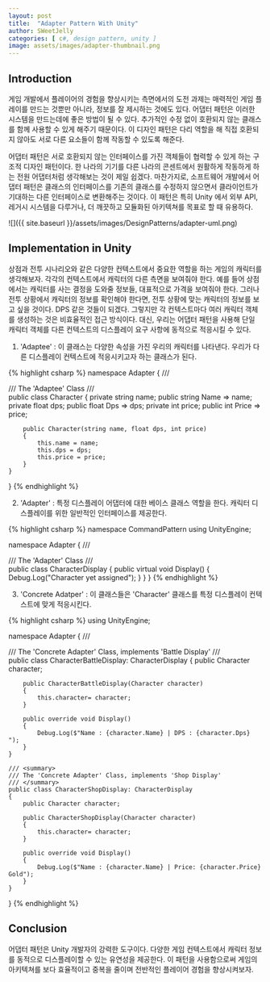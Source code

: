 ```yaml
---
layout: post
title:  "Adapter Pattern With Unity"
author: SWeetJelly
categories: [ c#, design pattern, unity ]
image: assets/images/adapter-thumbnail.png
---
```


## Introduction

게임 개발에서 플레이어의 경험을 향상시키는 측면에서의 도전 과제는 매력적인 게임 플레이를 만드는 것뿐만 아니라, 정보를 잘 제시하는 것에도 있다. 어댑터 패턴은 이러한 시스템을 만드는데에 좋은 방법이 될 수 있다. 추가적인 수정 없이 호환되지 않는 클래스를 함께 사용할 수 있게 해주기 때문이다. 이 디자인 패턴은 다리 역할을 해 직접 호환되지 않아도 서로 다른 요소들이 함께 작동할 수 있도록 해준다.

어댑터 패턴은 서로 호환되지 않는 인터페이스를 가진 객체들이 협력할 수 있게 하는 구조적 디자인 패턴이다. 한 나라의 기기를 다른 나라의 콘센트에서 원활하게 작동하게 하는 전원 어댑터처럼 생각해보는 것이 제일 쉽겠다. 마찬가지로, 소프트웨어 개발에서 어댑터 패턴은 클래스의 인터페이스를 기존의 클래스를 수정하지 않으면서 클라이언트가 기대하는 다른 인터페이스로 변환해주는 것이다. 이 패턴은 특히 Unity 에서 외부 API, 레거시 시스템을 다루거나, 더 깨끗하고 모듈화된 아키텍쳐를 목표로 할 때 유용하다.

![]({{ site.baseurl }}/assets/images/DesignPatterns/adapter-uml.png)

## Implementation in Unity

상점과 전투 시나리오와 같은 다양한 컨텍스트에서 중요한 역할을 하는 게임의 캐릭터를 생각해보자. 각각의 컨텍스트에서 캐릭터의 다른 측면을 보여줘야 한다. 예를 들어 상점에서는 캐릭터를 사는 결정을 도와줄 정보들, 대표적으로 가격을 보여줘야 한다. 그러나 전투 상황에서 캐릭터의 정보를 확인해야 한다면, 전투 상황에 맞는 캐릭터의 정보를 보고 싶을 것이다. DPS 같은 것들이 되겠다. 그렇지만 각 컨텍스트마다 여러 캐릭터 객체를 생성하는 것은 비효율적인 접근 방식이다. 대신, 우리는 어댑터 패턴을 사용해 단일 캐릭터 객체를 다른 컨텍스트의 디스플레이 요구 사항에 동적으로 적응시킬 수 있다.

1. 'Adaptee' : 이 클래스는 다양한 속성을 가진 우리의 캐릭터를 나타낸다. 우리가 다른 디스플레이 컨텍스트에 적응시키고자 하는 클래스가 된다.

{% highlight csharp %}
namespace Adapter
{
    /// <summary>
    /// The 'Adaptee' Class
    /// </summary>
    public class Character
    {
        private string name;
        public string Name => name;
        private float dps;
        public float Dps => dps;
        private int price;
        public int Price => price;

        public Character(string name, float dps, int price)
        {
            this.name = name;
            this.dps = dps;
            this.price = price;
        }
    }
}
{% endhighlight %}

2. 'Adapter' : 특정 디스플레이 어댑터에 대한 베이스 클래스 역할을 한다. 캐릭터 디스플레이를 위한 일반적인 인터페이스를 제공한다.

{% highlight csharp %}
namespace CommandPattern
using UnityEngine;

namespace Adapter
{
    /// <summary>
    /// The 'Adapter' Class
    /// </summary>
    public class CharacterDisplay
    {
        public virtual void Display()
        {
            Debug.Log("Character yet assigned");
        }
    }
}
{% endhighlight %}

3. 'Concrete Adatper' : 이 클래스들은 'Character' 클래스를 특정 디스플레이 컨텍스트에 맞게 적응시킨다.

{% highlight csharp %}
using UnityEngine;

namespace Adapter
{
    /// <summary>
    /// The 'Concrete Adapter' Class, implements 'Battle Display'
    /// </summary>
    public class CharacterBattleDisplay: CharacterDisplay
    {
        public Character character;

        public CharacterBattleDisplay(Character character)
        {
            this.character= character;
        }

        public override void Display()
        {
            Debug.Log($"Name : {character.Name} | DPS : {character.Dps} ");
        }
    }

    /// <summary>
    /// The 'Concrete Adapter' Class, implements 'Shop Display'
    /// </summary>
    public class CharacterShopDisplay: CharacterDisplay
    {
        public Character character;

        public CharacterShopDisplay(Character character)
        {
            this.character= character;
        }

        public override void Display()
        {
            Debug.Log($"Name : {character.Name} | Price: {character.Price} Gold");
        }
    }
}
{% endhighlight %}

## Conclusion

어댑터 패턴은 Unity 개발자의 강력한 도구이다. 다양한 게임 컨텍스트에서 캐릭터 정보를 동적으로 디스플레이할 수 있는 유연성을 제공한다. 이 패턴을 사용함으로써 게임의 아키텍쳐를 보다 효율적이고 중복을 줄이며 전반적인 플레이어 경험을 향상시켜보자.
